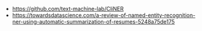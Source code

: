 * https://github.com/text-machine-lab/CliNER  
* https://towardsdatascience.com/a-review-of-named-entity-recognition-ner-using-automatic-summarization-of-resumes-5248a75de175  
